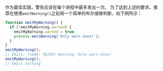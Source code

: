 
作为最佳实践，警告应该在每个进程中最多发出一次。
为了达到上述的要求，推荐在使用`emitWarning()`之前用一个简单的布尔值做判断，如下例所示：

```js
function emitMyWarning() {
  if (!emitMyWarning.warned) {
    emitMyWarning.warned = true;
    process.emitWarning('Only warn once!');
  }
}
emitMyWarning();
// Emits: (node: 56339) Warning: Only warn once!
emitMyWarning();
// Emits nothing
```

